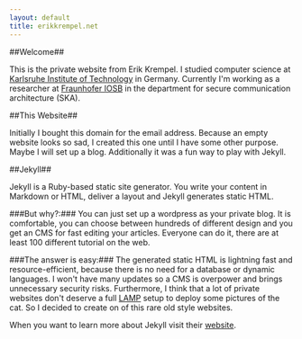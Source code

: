 ```yaml
---
layout: default
title: erikkrempel.net
---
```


##Welcome##

This is the private website from Erik Krempel. I studied computer science at [Karlsruhe Institute of Technology](http://www.kit.edu) in Germany. Currently I'm working as a researcher at [Fraunhofer IOSB](http://www.iosb.fraunhofer.de/servlet/is/11/) in the department for secure communication architecture (SKA).


##This Website##

Initially I bought this domain for the email address. Because an empty website looks so sad, I created this one until I have some other purpose. Maybe I will set up a blog. Additionally it was a fun way to play with Jekyll.


##Jekyll##

Jekyll is a Ruby-based static site generator.  You write your content in Markdown or HTML, deliver a layout and Jekyll generates static HTML.

###But why?:###
You can just set up a wordpress as your private blog. It is comfortable, you can choose between hundreds of different design and you get an CMS for fast editing your articles.  Everyone can do it, there are at least 100 different tutorial on the web.

###The answer is easy:###
The generated static HTML is lightning fast and resource-efficient, because there is no need for a database or dynamic languages. I won't have many updates so a CMS is overpower and brings unnecessary security risks. Furthermore, I think that a lot of private websites don't deserve a full [LAMP](http://en.wikipedia.org/wiki/LAMP_%28software_bundle%29) setup to deploy some pictures of the cat. So I decided to create on of this rare old style websites.

When you want to learn more about  Jekyll visit their [website](https://github.com/mojombo/jekyll).